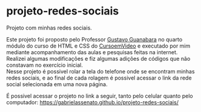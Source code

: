 # projeto-redes-sociais
Projeto  com minhas  redes sociais.

Este projeto foi proposto pelo Professor <a href="https://github.com/gustavoguanabara">Gustavo Guanabara</a> no quarto módulo do curso de HTML e CSS do <a href="https://www.youtube.com/channel/UCrWvhVmt0Qac3HgsjQK62FQ">CursoemVideo</a> e executado por mim mediante acompanhamento das aulas e pesquisas feitas na internet. Realizei algumas modificações e fiz algumas adições de códigos que não constavam no exercício inicial. 
<br>Nesse projeto é possivel rolar a tela do telefone onde se encontram minhas redes sociais, e ao final de cada rolagem é possivel acessar o link da rede social selecionada em uma nova página.

É possivel acessar o projeto no link a seguir, tanto pelo celular quanto pelo computador: https://gabrielassenato.github.io/projeto-redes-sociais/